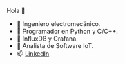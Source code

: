 Hola 👋
- 👀 Ingeniero electromecánico.
- 🌱 Programador en Python y C/C++.
- 🍰 InfluxDB y Grafana.
- 💞️ Analista de Software IoT.
- 📫 [LinkedIn](https://www.linkedin.com/in/garodriguezv/)
